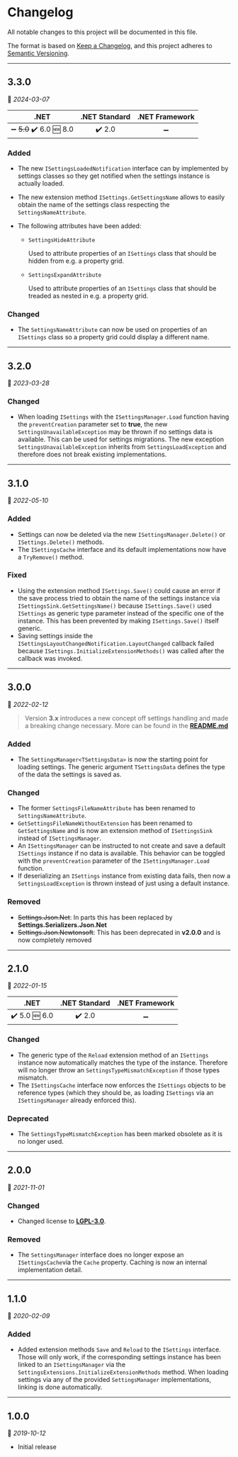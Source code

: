 # Changelog

All notable changes to this project will be documented in this file.

The format is based on [Keep a Changelog](https://keepachangelog.com/en/1.0.0/), and this project adheres to [Semantic Versioning](https://semver.org/spec/v2.0.0.html).
___

## 3.3.0

:calendar: _2024-03-07_

| .NET | .NET Standard | .NET Framework |
| :-: | :-: | :-: |
| :heavy_minus_sign: ~~5.0~~ :heavy_check_mark: 6.0 :new: 8.0 | :heavy_check_mark: 2.0 | :heavy_minus_sign: |

### Added

- The new `ISettingsLoadedNotification` interface can by implemented by settings classes so they get notified when the settings instance is actually loaded.

- The new extension method `ISettings.GetSettingsName` allows to easily obtain the name of the settings class respecting the `SettingsNameAttribute`.

- The following attributes have been added:

	- `SettingsHideAttribute`

		Used to attribute properties of an `ISettings` class that should be hidden from e.g. a property grid.

	- `SettingsExpandAttribute`

		Used to attribute properties of an `ISettings` class that should be treaded as nested in e.g. a property grid.

### Changed

- The `SettingsNameAttribute` can now be used on properties of an `ISettings` class so a property grid could display a different name.

___

## 3.2.0

:calendar: _2023-03-28_

### Changed

- When loading `ISettings` with the `ISettingsManager.Load` function having the `preventCreation` parameter set to **true**, the new `SettingsUnavailableException` may be thrown if no settings data is available. This can be used for settings migrations. The new exception `SettingsUnavailableException` inherits from `SettingsLoadException` and therefore does not break existing implementations.
___

## 3.1.0

:calendar: _2022-05-10_

### Added

- Settings can now be deleted via the new `ISettingsManager.Delete()` or `ISettings.Delete()` methods.
- The `ISettingsCache` interface and its default implementations now have a `TryRemove()` method.

### Fixed

- Using the extension method `ISettings.Save()` could cause an error if the save process tried to obtain the name of the settings instance via `ISettingsSink.GetSettingsName()` because `ISettings.Save()` used `ISettings` as generic type parameter instead of the specific one of the instance. This has been prevented by making `ISettings.Save()` itself generic.
- Saving settings inside the `ISettingsLayoutChangedNotification.LayoutChanged` callback failed because `ISettings.InitializeExtensionMethods()` was called after the callback was invoked.
___

## 3.0.0

:calendar: _2022-02-12_

> Version **3.x** introduces a new concept off settings handling and made a breaking change necessary. More can be found in the [**README.md**](../../../README.md)

### Added

- The `SettingsManager<TSettingsData>` is now the starting point for loading settings. The generic argument `TSettingsData` defines the type of the data the settings is saved as.

### Changed

- The former `SettingsFileNameAttribute` has been renamed to `SettingsNameAttribute`.
- `GetSettingsFileNameWithoutExtension` has been renamed to `GetSettingsName` and is now an extension method of `ISettingsSink` instead of `ISettingsManager`.
- An `ISettingsManager` can be instructed to not create and save a default `ISettings` instance if no data is available. This behavior can be toggled with the `preventCreation` parameter of the `ISettingsManager.Load` function.
- If deserializing an `ISettings` instance from existing data fails, then now a `SettingsLoadException` is thrown instead of just using a default instance.

### Removed

- ~~Settings.Json.Net~~: In parts this has been replaced by **Settings.Serializers.Json.Net**
- ~~Settings.Json.Newtonsoft~~: This has been deprecated in **v2.0.0** and is now completely removed
___

## 2.1.0

:calendar: _2022-01-15_

| .NET | .NET Standard| .NET Framework |
| :-: | :-: | :-: |
| :heavy_check_mark: 5.0 :new: 6.0 | :heavy_check_mark: 2.0 |:heavy_minus_sign: |

### Changed

- The generic type of the `Reload` extension method of an `ISettings` instance now automatically matches the type of the instance. Therefore will no longer throw an `SettingsTypeMismatchException` if those types mismatch.
- The `ISettingsCache` interface now enforces the `ISettings` objects to be reference types (which they should be, as loading `ISettings` via an `ISettingsManager` already enforced this).

### Deprecated

- The `SettingsTypeMismatchException` has been marked obsolete as it is no longer used.
___

## 2.0.0

:calendar: _2021-11-01_

### Changed

- Changed license to [**LGPL-3.0**](https://www.gnu.org/licenses/lgpl-3.0.html).

### Removed

- The `SettingsManager` interface does no longer expose an `ISettingsCache`via the `Cache` property. Caching is now an internal implementation detail.
___

## 1.1.0

:calendar: _2020-02-09_

### Added

- Added extension methods `Save` and `Reload` to the `ISettings` interface. Those will only work, if the corresponding settings instance has been linked to an `ISettingsManager` via the `SettingsExtensions.InitializeExtensionMethods` method. When loading settings via any of the provided `SettingsManager` implementations, linking is done automatically.
___

## 1.0.0

:calendar: _2019-10-12_

- Initial release
